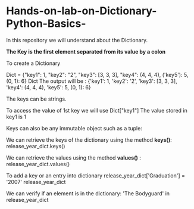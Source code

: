 # Hands-on-lab-on-Dictionary-Python-Basics-
In this repository we will understand about the Dictionary. 

**The Key is the first element  separated from its value by a colon**

To create a  Dictionary 

Dict = {"key1": 1, "key2": "2", "key3": [3, 3, 3], "key4": (4, 4, 4), ('key5'): 5, (0, 1): 6}
Dict
The output will be : 
{'key1': 1,
 'key2': '2',
 'key3': [3, 3, 3],
 'key4': (4, 4, 4),
 'key5': 5,
 (0, 1): 6}
 
 The keys can be strings. 
 
 To access the value of 1st key we will use
 Dict["key1"] 
 The value stored in key1 is 1 
 
 Keys can also be any immutable object such as a tuple:
 
 We can retrieve the keys of the dictionary using the method **keys()**:
 release_year_dict.keys() 
 
We can retrieve the values using the method **values()** : 
release_year_dict.values() 

To add a key or an entry into dictionary 
release_year_dict['Graduation'] = '2007'
release_year_dict

We can verify if an element is in the dictionary:
'The Bodyguard' in release_year_dict
